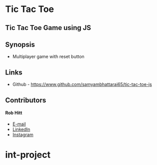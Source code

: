# Tic Tac Toe
## Tic Tac Toe Game using JS

## Synopsis
* Multiplayer game with reset button

## Links
* Github - https://www.github.com/samyambhattarai65/tic-tac-toe-js

## Contributors

#### Rob Hitt
* [E-mail](mailto:samyambhattarai03@gmail.com)
* [LinkedIn](http://www.linkedin.com/in/samyam-bhattarai)
* [Instagram](http://www.instagram.com/samyam.bhattarai)
# int-project
